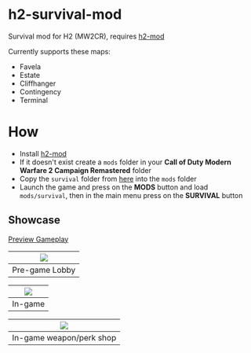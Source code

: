 # h2-survival-mod

Survival mod for H2 (MW2CR), requires [h2-mod](https://github.com/fedddddd/h2-mod#download)

Currently supports these maps:
* Favela
* Estate
* Cliffhanger
* Contingency
* Terminal

# How
* Install [h2-mod](https://github.com/fedddddd/h2-mod#download)
* If it doesn't exist create a `mods` folder in your **Call of Duty Modern Warfare 2 Campaign Remastered** folder
* Copy the `survival` folder from [here](https://github.com/fedddddd/h2-survival-mod/releases) into the `mods` folder
* Launch the game and press on the **MODS** button and load `mods/survival`, then in the main menu press on the **SURVIVAL** button

## Showcase

[Preview Gameplay](https://youtu.be/r67j72Iyfzo)

| <img src="assets/github/menu.png?raw=true" /> |
|:-:|
| Pre-game Lobby |

| <img src="assets/github/survival2.png?raw=true" /> |
|:-:|
| In-game |

| <img src="assets/github/survival1.png?raw=true" /> |
|:-:|
In-game weapon/perk shop |

<br/>
